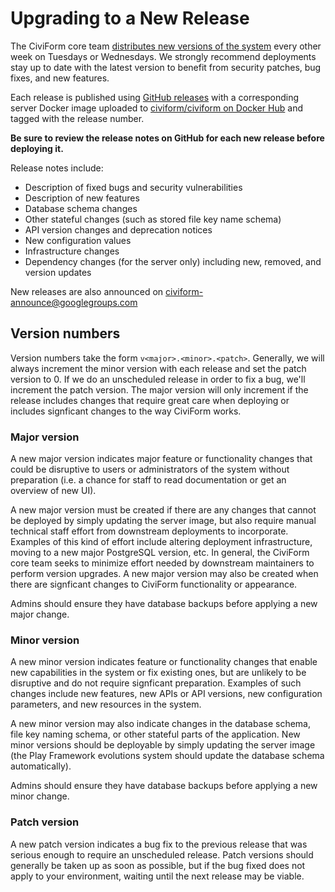 # Upgrading to a New Release

The CiviForm core team [distributes new versions of the system](https://github.com/civiform/civiform/releases) every other week on Tuesdays or Wednesdays. We strongly recommend deployments stay up to date with the latest version to benefit from security patches, bug fixes, and new features.

Each release is published using [GitHub releases](https://github.com/civiform/civiform/releases) with a corresponding server Docker image uploaded to [civiform/civiform on Docker Hub](https://hub.docker.com/repository/docker/civiform/civiform) and tagged with the release number.

**Be sure to review the release notes on GitHub for each new release before deploying it.**

Release notes include:

- Description of fixed bugs and security vulnerabilities
- Description of new features
- Database schema changes
- Other stateful changes (such as stored file key name schema)
- API version changes and deprecation notices
- New configuration values
- Infrastructure changes
- Dependency changes (for the server only) including new, removed, and version updates

New releases are also announced on [civiform-announce@googlegroups.com](https://groups.google.com/g/civiform-announce)

## Version numbers

Version numbers take the form `v<major>.<minor>.<patch>`. Generally, we will always increment the minor version with each release and set the patch version to 0. If we do an unscheduled release in order to fix a bug, we'll increment the patch version. The major version will only increment if the release includes changes that require great care when deploying or includes signficant changes to the way CiviForm works.

### Major version

A new major version indicates major feature or functionality changes that could be disruptive to users or administrators of the system without preparation (i.e. a chance for staff to read documentation or get an overview of new UI).

A new major version must be created if there are any changes that cannot be deployed by simply updating the server image, but also require manual technical staff effort from downstream deployments to incorporate. Examples of this kind of effort include altering deployment infrastructure, moving to a new major PostgreSQL version, etc. In general, the CiviForm core team seeks to minimize effort needed by downstream maintainers to perform version upgrades. A new major version may also be created when there are signficant changes to CiviForm functionality or appearance.

Admins should ensure they have database backups before applying a new major change.

### Minor version

A new minor version indicates feature or functionality changes that enable new capabilities in the system or fix existing ones, but are unlikely to be disruptive and do not require signficant preparation. Examples of such changes include new features, new APIs or API versions, new configuration parameters, and new resources in the system.

A new minor version may also indicate changes in the database schema, file key naming schema, or other stateful parts of the application. New minor versions should be deployable by simply updating the server image (the Play Framework evolutions system should update the database schema automatically).

Admins should ensure they have database backups before applying a new minor change.

### Patch version

A new patch version indicates a bug fix to the previous release that was serious enough to require an unscheduled release. Patch versions should generally be taken up as soon as possible, but if the bug fixed does not apply to your environment, waiting until the next release may be viable.
